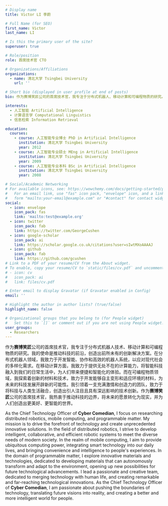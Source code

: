 ```yaml
---
# Display name
title: Victor LI 李蔚

# Full Name (for SEO)
first_name: Victor
last_name: LI

# Is this the primary user of the site?
superuser: true

# Role/position
role: 首席技术官 CTO

# Organizations/Affiliations
organizations:
  - name: 清北大学 Tsingbei University
    url: ''

# Short bio (displayed in user profile at end of posts)
bio: 作为赛博笑匠公司的首席技术官，我专注于分布式机器人、移动计算和可编程物质的研究。我致力于创造前沿科技的创新解决方案，引领团队实现科技与人类生活的融合，为创造更美好、智能化的世界努力。

interests:
  - 人工智能 Artificial Intelligence
  - 计算语言学 Computational Linguistics
  - 信息检索 Information Retrieval

education:
  courses:
    - course: 人工智能专业博士 PhD in Artificial Intelligence
      institution: 清北大学 Tsingbei University
      year: 2012
    - course: 人工智能专业硕士 MEng in Artificial Intelligence
      institution: 清北大学 Tsingbei University
      year: 2009
    - course: 人工智能专业本科 BSc in Artificial Intelligence
      institution: 清北大学 Tsingbei University
      year: 2008

# Social/Academic Networking
# For available icons, see: https://wowchemy.com/docs/getting-started/page-builder/#icons
#   For an email link, use "fas" icon pack, "envelope" icon, and a link in the
#   form "mailto:your-email@example.com" or "#contact" for contact widget.
social:
  - icon: envelope
    icon_pack: fas
    link: 'mailto:test@example.org'
  - icon: twitter
    icon_pack: fab
    link: https://twitter.com/GeorgeCushen
  - icon: google-scholar
    icon_pack: ai
    link: https://scholar.google.co.uk/citations?user=sIwtMXoAAAAJ
  - icon: github
    icon_pack: fab
    link: https://github.com/gcushen
# Link to a PDF of your resume/CV from the About widget.
# To enable, copy your resume/CV to `static/files/cv.pdf` and uncomment the lines below.
# - icon: cv
#   icon_pack: ai
#   link: files/cv.pdf

# Enter email to display Gravatar (if Gravatar enabled in Config)
email: ''

# Highlight the author in author lists? (true/false)
highlight_name: false

# Organizational groups that you belong to (for People widget)
#   Set this to `[]` or comment out if you are not using People widget.
user_groups:
  - Researchers
---
```


作为**赛博笑匠**公司的首席技术官，我专注于分布式机器人技术、移动计算和可编程物质的研究。我的使命是推动科技的前沿，创造出前所未有的创新解决方案。在分布式机器人领域，我致力于开发智能、协作和高效的机器人系统，以应对现代社会的多样化需求。在移动计算方面，我致力于提供无处不在的计算能力，将智能科技融入到我们的日常生活中，为人们带来便捷和智能化的体验。而在可编程物质领域，我探索着创新的材料和技术，致力于开发能够自主变形和适应环境的材料，为未来的科技发展开辟新的可能性。我引领着一支充满激情和创造力的团队，致力于将科技与人类生活融合，创造出引人注目且具有深远影响的技术创新。作为**赛博笑匠**公司的首席技术官，我热衷于推动科技的边界，将未来的愿景转化为现实，并为人们创造出更美好、更智能的世界。

As the Chief Technology Officer of **Cyber Comedian**, I focus on researching distributed robotics, mobile computing, and programmable matter. My mission is to drive the forefront of technology and create unprecedented innovative solutions. In the field of distributed robotics, I strive to develop intelligent, collaborative, and efficient robotic systems to meet the diverse needs of modern society. In the realm of mobile computing, I aim to provide ubiquitous computing power, integrating smart technology into our daily lives, and bringing convenience and intelligence to people's experiences. In the domain of programmable matter, I explore innovative materials and technologies, dedicated to developing materials that can autonomously transform and adapt to the environment, opening up new possibilities for future technological advancements. I lead a passionate and creative team, dedicated to merging technology with human life, and creating remarkable and far-reaching technological innovations. As the Chief Technology Officer of **Cyber Comedian**, I am passionate about pushing the boundaries of technology, translating future visions into reality, and creating a better and more intelligent world for people.

